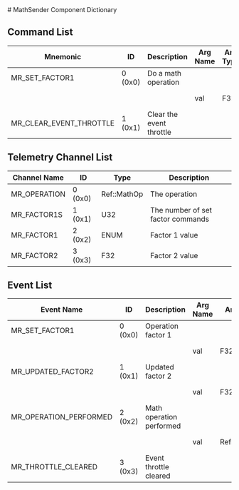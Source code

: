 <title>MathSender Component Dictionary</title>
# MathSender Component Dictionary


## Command List

|Mnemonic|ID|Description|Arg Name|Arg Type|Comment
|---|---|---|---|---|---|
|MR_SET_FACTOR1|0 (0x0)|Do a math operation| | |
| | | |val|F32|The first value|
|MR_CLEAR_EVENT_THROTTLE|1 (0x1)|Clear the event throttle| | |

## Telemetry Channel List

|Channel Name|ID|Type|Description|
|---|---|---|---|
|MR_OPERATION|0 (0x0)|Ref::MathOp|The operation|
|MR_FACTOR1S|1 (0x1)|U32|The number of set factor commands|
|MR_FACTOR1|2 (0x2)|ENUM|Factor 1 value|
|MR_FACTOR2|3 (0x3)|F32|Factor 2 value|

## Event List

|Event Name|ID|Description|Arg Name|Arg Type|Arg Size|Description
|---|---|---|---|---|---|---|
|MR_SET_FACTOR1|0 (0x0)|Operation factor 1| | | | |
| | | |val|F32||The factor value|
|MR_UPDATED_FACTOR2|1 (0x1)|Updated factor 2| | | | |
| | | |val|F32||The factor value|
|MR_OPERATION_PERFORMED|2 (0x2)|Math operation performed| | | | |
| | | |val|Ref::MathOp||The operation|
|MR_THROTTLE_CLEARED|3 (0x3)|Event throttle cleared| | | | |
